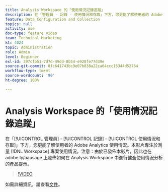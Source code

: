 ```yaml
---
title: Analysis Workspace 的「使用情況記錄追蹤」
description: 在「管理員 - 記錄 - 使用情況和存取」下方，您更能了解使用者的 Adobe Analytics 使用情況。本影片專注於測量 Workspace 專案使用情況。
feature: Data Configuration and Collection
topics: null
activity: use
doc-type: feature video
team: Technical Marketing
kt: 4024
topic: Administration
role: Admin
level: Beginner
exl-id: 397cfb51-7d7d-49dd-8b54-e928fe77d39e
source-git-commit: 8fc641743bc9e07b838a22ca64ccc15344d52764
workflow-type: tm+mt
source-wordcount: '90'
ht-degree: 100%

---
```


# Analysis Workspace 的「使用情況記錄追蹤」

在「[!UICONTROL 管理員] - [!UICONTROL 記錄] - [!UICONTROL 使用情況和存取]」下方，您更能了解使用者的 Adobe Analytics 使用情況。本影片專注於測量 [!DNL Workspace] 專案使用情況。注意：由於已發佈本影片，因此也在 adobe.ly/aausage 上發佈如何在 Analysis Workspace 中進行健全使用情況分析的產品提示。

>[!VIDEO](https://video.tv.adobe.com/v/29768/?quality=12&learn=on)

如需詳細資訊，請查看[文件](https://experienceleague.adobe.com/docs/analytics/admin/admin-tools/logs.html?lang=zh-Hant)。
